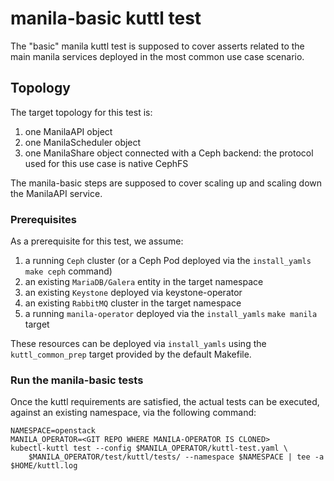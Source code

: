 # manila-basic kuttl test

The "basic" manila kuttl test is supposed to cover asserts related to the main
manila services deployed in the most common use case scenario.

## Topology

The target topology for this test is:

1. one ManilaAPI object
2. one ManilaScheduler object
3. one ManilaShare object connected with a Ceph backend: the protocol used for
   this use case is native CephFS

The manila-basic steps are supposed to cover scaling up and scaling down the
ManilaAPI service.

### Prerequisites

As a prerequisite for this test, we assume:

1. a running `Ceph` cluster (or a Ceph Pod deployed via the `install_yamls`
   `make ceph` command)
2. an existing `MariaDB/Galera` entity in the target namespace
3. an existing `Keystone` deployed via keystone-operator
4. an existing `RabbitMQ` cluster in the target namespace
5. a running `manila-operator` deployed via the `install_yamls` `make manila`
   target

These resources can be deployed via `install_yamls` using the `kuttl_common_prep`
target provided by the default Makefile.

### Run the manila-basic tests

Once the kuttl requirements are satisfied, the actual tests can be executed,
against an existing namespace, via the following command:

```
NAMESPACE=openstack
MANILA_OPERATOR=<GIT REPO WHERE MANILA-OPERATOR IS CLONED>
kubectl-kuttl test --config $MANILA_OPERATOR/kuttl-test.yaml \
    $MANILA_OPERATOR/test/kuttl/tests/ --namespace $NAMESPACE | tee -a $HOME/kuttl.log
```
